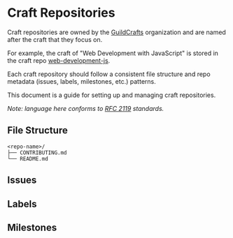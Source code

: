 # Craft Repositories

Craft repositories are owned by the [GuildCrafts](https://github.com/GuildCrafts/) organization and are named after the craft that they focus on.

For example, the craft of "Web Development with JavaScript" is stored in the craft repo [web-development-js](https://github.com/GuildCrafts/web-development-js).

Each craft repository should follow a consistent file structure and repo metadata (issues, labels, milestones, etc.) patterns.

This document is a guide for setting up and managing craft repositories.

_Note: language here conforms to [RFC 2119](https://www.ietf.org/rfc/rfc2119.txt) standards._

## File Structure

```
<repo-name>/
├── CONTRIBUTING.md
└── README.md
```

## Issues

## Labels

## Milestones
